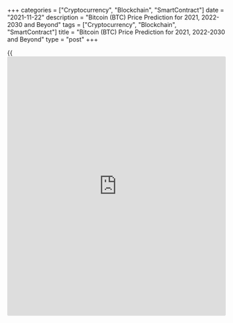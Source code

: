 +++
categories = ["Cryptocurrency", "Blockchain", "SmartContract"]
date = "2021-11-22"
description = "Bitcoin (BTC) Price Prediction for 2021, 2022-2030 and Beyond"
tags = ["Cryptocurrency", "Blockchain", "SmartContract"]
title = "Bitcoin (BTC) Price Prediction for 2021, 2022-2030 and Beyond"
type = "post"
+++

{{<iframe id="large-banner" src="https://www.bounty.group/#slide=22.0" width="100%" height="600" scrolling="no" style="border: 0px solid rgb(216, 221, 230); border-radius: 3px;">}}

2021-11-22

2021-11-22

BTC Price Predictions and Analysis: Bitcoin Price Breakout!Jana Kane

Bitcoin breaks a price record again! The coin set a new all-time high of
$66,930.39 on October 20, 2021. How did this advance come about? BTC
broke above $60,000 in March 2021, and after a short-lived drop,
continued moving upward. It has been a turbulent year, both inside and
outside the Bitcoin scene. Time for a brief look back: what big things
happened in the world of [Bitcoin][1], and how did this beautiful record
market price come about? And what can we expect from the crypto-king
next? Will  Bitcoin go up even more? Let's find out in our Bitcoin coin
review!

The article covers the following subjects:

## Bitcoin in Short

We're sure you know, but Bitcoin is the best-known digital currency
(also known as cryptocurrency). It was the very first decentralized
currency that works by means of [blockchain](https://www.letsplayfx.com/blog/trade-forex-with-bitcoin/) technology. The native token
was launched in 2009, in the midst of a global financial crisis. Because
many people were suspicious of banks, Bitcoin immediately won the
interest of a large group of people.

The system allows you to send "money" to someone else without the
intervention of a third party. The data is not managed by one person but
by all users of the network. This makes it one large decentralized
database of transactions.

## Bitcoin Price History Before 2021

First of all, let’s address the price development of [Bitcoin][1] since
the beginning. In the image below, you can clearly see the various major
events and the price increase.



But let’s take a closer look at Bitcoin in 2020.

### Bitcoin Crash in March 2020

2020 started with bad [news](https://www.letsplayfx.com/blog/forex-news-website/). From February to March, Bitcoin fell from
over $10,000 to below $4,000. However, the crash wasn’t just in the
crypto market. It was a full-on economic recession because of the COVID
pandemic. For example, the AEX (the stock market index) closed with the
largest drop since 1987, a drop of more than 10%.

### Bitcoin Halving in May 2020

The halving event happened on May 11. The new reward per block was set
at 6.25 BTC, which was the new era for Bitcoin. So, the number of
[bitcoin](https://www.letsplayfx.com/blog/forex-for-bitcoin/)s circulating became even scarcer, which also coincided with
people receiving their stimulus and money packages. Because of the
higher demand and lower supply, the price rose.

### Bitcoin Core Update in June 2020

The next on the Bitcoin [news](https://www.letsplayfx.com/blog/forex-news-website/) were changes within the network. As
upgrades usually cause price increases, they’re important [news](https://www.letsplayfx.com/blog/forex-news-website/). Bitcoin
Core is responsible for everything in the ecosystem, the update for
which was released on June 28 by 119 developers. OpenSSL was removed
from the code to increase the security of the protocol and reduce
vulnerabilities to attacks.

### BTC Banking in July 2020

The Comptroller of the Currency (OCC), which supervises the national
banks, allowed US banks to offer Bitcoin services. The first companies
to jump on this [news](https://www.letsplayfx.com/blog/forex-news-website/) were Avanti, Kraken, BitPay, and Paxos. All of them
applied for a license and bank charter.

### MicroStrategy in August 2020

The most bullish [news](https://www.letsplayfx.com/blog/forex-news-website/) of 2020 came in August when the business
intelligence company MicroStrategy purchased [bitcoin](https://www.letsplayfx.com/blog/forex-for-bitcoin/)s worth about $250
million. The reason was the Inflation Ghost.

### BitMEX and PayPal October 2020

The most shocking [news](https://www.letsplayfx.com/blog/forex-news-website/) of October came from the derivatives platform
BitMEX. The exchange has been sued by the US Commodity Futures Trading
Commission (CFTC). According to the CFTC, BitMEX was operating without
proper licenses. It was also accused of manipulating the market, which
doesn’t look good for the price of Bitcoin.

On the plus side, PayPal opened its doors to Bitcoin the same month.
Anytime a billion-dollar company starts accepting cryptocurrency, it
pushes the market forward and causes a price increase. It’s also
important to note that PayPal bought up about 70% of the newly mined
Bitcoins.

### Institutional Money in December 2020

MicroStrategy made the first influx of institutional money at the end of
2020, which was followed by Square, Stone Ridge, MassMutual, Guggenheim
Partners, Grayscale, and Ruffer Investment. In total, the investments
were in the hundreds of millions USD. MicroStrategy raised $650 million
in debt securities and, since then, successfully turned that cash into
Bitcoin. This prompted a price increase, with BTC rallying above $24,000
during that period.

## Bitcoin Price Development in 2021

Why is Bitcoin going up? Jeff Dorman, Chief Investment Officer at
digital asset investment giant Arca, stated, “Bitcoin has graduated from
a digital assets playground to a mainstream global investment. Investors
now have the knowledge and means to buy Bitcoin themselves, and we are
seeing it in real-time, which happened quicker than we anticipated.”

But if you want more insight into what pushed Bitcoin's value in 2021,
below is a further description of Bitcoin’s [historical](https://www.fintechee.com/services/historical-data-for-forex/) price charts.

### Crash Prompted by the FCA in January 2021

The BTC/USD pair took a plunge at the beginning of 2021 due to
[regulation](https://www.playgroundfx.com/blog/forex-broker-regulation/) issues. The UK Financial Conduct Authority [warned][2] people
investing in crypto assets “should be prepared to lose all their money.”
As a result, around $175 billion in market value was wiped off the
market.

FCA Chief Mr. Bailey was sure that “Bitcoin's days [were] numbered.” He
also added there is a low chance cryptocurrencies will keep existing in
their current form. Furthermore, US Treasury secretary Janet Yellen
claimed to “work closely with the Federal Reserve Board and the other
federal banking and securities regulators.” Such comments signaled
tougher conditions for cryptocurrencies in general.

### Boost From Tesla in February 2021

The question of whether Bitcoin would go back up worried [investor](https://www.fintechee.com/tutorial-for-forex-trading/investor-mode/)s.
Fortunately, Elon Musk mentioned Bitcoin on Twitter, and within a day,
the price skyrocketed by 11%. Also, Tesla mentioned it purchased $1.5
billion worth of Bitcoin in an SEC filing, driving the price over
$48,000.

### Coinbase’s Listing in April 2021

Bitcoin hit a new record of over $63,000 in April, a day before
Coinbase’s share listing in the United States. Coinbase is the
[cryptocurrency exchange](https://www.playgroundfx.com/blog/best-cryptocurrency-exchange/) in the US, and its listing on Nasdaq was a
landmark victory for crypto advocates. This [news](https://www.letsplayfx.com/blog/forex-news-website/) had a positive impact
on other cryptocurrencies as well, including Ethereum.

### Mining Ban in China in May 2021

China’s cabinet vowed to crack down on Bitcoin mining, trying to
mitigate financial risks and sending Bitcoin tumbling. Over the course
of several weeks in May, BTC fell from over $58,000 to around $32,000.
At this point, China’s share of global BTC mining has fallen to
effectively zero.

### New Narrative in July 2021

In July, the price of Bitcoin crashed below $30,000. This was the time
when the ESG (environmental, social, and governance factors) narrative
dragged the mood in the market down. Bitcoin also suffered from the
Financial Action Task Force’s negative regulatory undertones. These
stories began to affect the global economy - the sentiment fell to
single-digit levels at the time.

### Full Ban on Cryptocurrencies in China in September 2021

Cryptocurrency trading has been illegal in China since 2019, but it
continued through foreign exchanges. This time, the official declared a
full ban. The People's Bank of China said: “Virtual currency-related
business activities are illegal financial activities.” Within a few
days, the price of Bitcoin fell by more than $4,000.

### Regulatory Recognition in October 2021

U.S. Bank, the fifth-largest retail bank in the USA, launched its
Bitcoin custody service for fund managers. On top of it, the Biden
administration might release an executive order to direct federal
agencies. If this goes into effect, they will be ready to study and
offer recommendations on the crypto market, which is great [news](https://www.letsplayfx.com/blog/forex-news-website/) for
traders.

“It’s a validating moment,” said Jesse Proudman, co-founder and CEO at
Makara. “I think that’s a really meaningful mark in the [history](https://www.fixpro.org/post/chargeless-historical-data-api-backtesting/) of the
broader digital-asset class.”

Bitcoin price today is $55 950.22.

## Bitcoin Technical Analysis

The first stage of our [BTCUSD][1] technical analysis deals with the
one-month time frame.

The [BTC/USD][1] price [history](https://www.fixpro.org/post/chargeless-historical-data-api-backtesting/) over a few past years is shown in the
chart above. We see a gradual stable bullish trend that started in 2017.

Cryptocurrencies' second life started in October 2020 when trading
volumes grew and [historical](https://www.fintechee.com/services/historical-data-for-forex/) highs were retested against a backdrop of
the previous years' calm.

[Bitcoin][1]'s price has been growing steeply since then. Thinking this
situation will last forever would be naive. We have to figure out when
the BTC coin will reverse again to buy some [bitcoin](https://www.letsplayfx.com/blog/forex-for-bitcoin/)s.

### BTC price prediction for the next three months

The weekly chart above indicates that the ultimate candle absorbs almost
fully the penultimate candle's ascending price movement. That's a
bearish signal.

The [BTC/USD][1] price location increases negative sentiment. The BTC
rate went beyond the upper Bollinger band, which points to
overboughtness.

The RSI is overheated too and indicates a bearish divergence.

The limits of a projected fall are marked in the [BTC/USD][1] price
chart. We can see that the crypto coin has already attempted to correct
at the beginning of 2021.

Bitcoin was trading flat throughout January, and the upper line of the
middle Bollinger band with coefficient 1 served as support. I don't have
many reasons to say that fractal won't repeat again. Strong support will
then be located at around 42,000.

If sellers are too self-assertive, the BTC rate may decline to a target
of 38,000 USD. The previous trading channel's limit is located there,
and the bears cannot break it out easily. Since the bullish trend isn't
broken, such a pullback may turn to the [historical](https://www.fintechee.com/services/historical-data-for-forex/) high's retest.

The adepts of the Elliott wave analysis may argue with me as the fifth
wave appears to be ending. However, the market is inert, especially
after a rise that big. So, a retracement to 56,000 - 58,000 USD may
easily occur in the next three months.

### What will be the price of Bitcoin in 2021?

Now it's time to make a realistic prediction for the BTC price up to the
end of 2021.

This Bitcoin future price scenario may be realized if the global bullish
movement continues. If the price drops below 38,000 USD, I will have to
revise this outlook.

Thus, consolidation has seemed to be the likeliest scenario so far. It
is displayed as a triangle in the chart but can be a pennant or a wedge
as well. Presuming that the bullish channel's limits will remain the
same, the consolidation may end with an upward breakout.

The [historical](https://www.fintechee.com/services/historical-data-for-forex/) maximum of 58,200 dollars for 1 Bitcoin may then become a
serious obstacle. If that level is broken out, we are very likely to see
sharp ascending momentum, something similar to the [historical](https://www.fintechee.com/services/historical-data-for-forex/) peak's
breakout at 20,000 USD. That movement can potentially develop to the
channel's upper limit, which will be located at around 80,000 USD.

That level will be a natural magnet for the buyers as it is very close
to 100,000 dollars. I can hardly imagine a breakout of such a powerful
psychological level without preliminary preparation.

Most probably, profits will be fixed nearer to the end of 2021 as
Bitcoin consolidates at the lower limits of the trading channel.

By projecting [Bollinger Bands](https://www.algotradesoft.org/custom-indicator/bollinger-bands.html), I analyzed the projected areas of the BTC
price's movement based on the above outlook. Check the prediction chart
of BTC/USD above. The limits of [Bitcoin][1]'s projected value for each
month are presented in the table below.

Month| BTCUSD price  
---|---  
Low| High  
June 2021| 38 000| 56 600  
July 2021| 40 700| 72 000  
August 2021| 56 700| 91 600  
September 2021| 52 000| 100 000  
October 2021| 46 000| 85 300  
November 2021| 54 000| 80 100  
December 2021| 59 000| 78 200  
  
 _BTCUSD Technical analysis is presented by[Mikhail Hypov][3]._

## Weekly Elliott wave Bitcoin analysis as of 22.11.2021

According to the current BTCUSD chart, there is forming the corrective
trend, with the first sub-wave (A) completed inside as a bullish five-
wave impulse 1-2-3-4-5. Therefore, there should be unfolding the initial
part of the bearish corrective wave. Let us explore the most recent
chart section in the eight-hour chart.

There should be forming the bearish corrective trend as a double zigzag
(W)-(X)-(Y), as outlined in the chart. The first motive wave (W) must
have completed. Next, the price has started rising in the linking wave
(X). The market could be rising to a level of 65900.00, where the (X)
wave will be 76.4% of the (W) wave, based on the Fibonacci retracements.
One could enter buy trades in the current situation.

### Weekly [BTCUSD][1] trading plan:

Buy 59140.00, TP 65900.00

[ _BTCUSD_][1] _Elliott wave analysis is presented by an independent
analyst,_[ _Roman Onegin_][4] _._

You can [read here [daily](https://www.fintecher.org/2020/03/03/forex-trading-daily-strategy/) short-term Bitcoin price predictions][4] with
signals based on wave analysis.

## Bitcoin Price Predictions for 2021-2022 by Crypto Experts

Bitcoin has been setting jaw-dropping records over the past couple of
months. 2021 has been an amazing year for Bitcoin, and many experts are
already predicting what the future will bring for this cryptocurrency.

If the current price is at $55 950.22, what is the Bitcoin future value?

Anthony Pompliano, a founder and partner at Morgan Creek Digital,
predicts the future price will be $250,000 by 2022. Let’s see if other
sources share the same outlook.

### Standard Chartered Bank

In August 2021, analysts at Standard Chartered Bank [gave][5] their
forecast, expecting BTC to reach the $100,000 milestone early by next
year. This reflects the opinions of many other crypto experts. For
instance, Nick Spanos, co-founder of decentralized network Zap.org, also
[believes][6] that Bitcoin will hit $100,000 in the near future.

### Token Metrics

Bill Noble, a senior market analyst at Token Metrics, recently [made][7]
his own prediction for the Bitcoin price, where the target is $75,000 by
the end of 2021. But he also highlighted the possibility of the price
drop, even down to $25,000.

### Tim Draper

Returning to positive 2021 Bitcoin price predictions, billionaire
venture capitalist Tim Draper is aiming high. A while back, sometime in
2020, he made a prediction saying that BTC will hit $250,000. In
mid-2021, he confirmed that he’s sticking to his original outlook for
the end of 2022.

Long Forecast posted a small but informative forecast for the last
months of 2021, expecting the price to go up to the $66,332-$72,186
range.

Month

|

Open

|

Minimum-

Maximum

|

Close  
  
---|---|---|---  
  
Nov

|

61351

|

52335-70975

|

66332  
  
Dec

|

66332

|

60082-77239

|

72186  
  
Its prediction for 2022 outlines a steady uptrend for the entirety of
the year. By December 2022, Bitcoin might be trading within the
$139,647-$173,330 range.

Month

|

Open

|

Min-Max

|

Close  
  
---|---|---|---  
  
Jan 2022

|

72186

|

72186-89598

|

83736  
  
Feb 2022

|

83736

|

72374-83736

|

77822  
  
Mar 2022

|

77822

|

77822-94839

|

88635  
  
Apr 2022

|

88635

|

88635-110014

|

102817  
  
May 2022

|

102817

|

89885-103417

|

96651  
  
Jun 2022

|

96651

|

75504-96651

|

81187  
  
Jul 2022

|

81187

|

74175-85341

|

79758  
  
Aug 2022

|

79758

|

79758-98995

|

92519  
  
Sep 2022

|

92519

|

92519-114835

|

107322  
  
Oct 2022

|

107322

|

107322-128812

|

120385  
  
Nov 2022

|

120385

|

120385-149422

|

139647  
  
Dec 2022

|

139647

|

139647-173330

|

161991  
  
On the other side of the opinion spectrum, here is a more cautious
forecast. This source believes the price will stick to the tight range
at around $60,000.

Month

|

Rate Forecast

|

MIN Rate

|

MAX Rate  
  
---|---|---|---  
  
Jan 2022

|

61 272

|

55 664

|

65 334  
  
Feb 2022

|

60 173

|

58 138

|

61 823  
  
Mar 2022

|

60 586

|

56 344

|

66 888  
  
Apr 2022

|

62 875

|

60 728

|

67 197  
  
May 2022

|

64 094

|

60 249

|

70 998  
  
Jun 2022

|

63 793

|

61 327

|

67 320  
  
Jul 2022

|

63 333

|

57 048

|

67 807  
  
Aug 2022

|

62 542

|

57 214

|

69 269  
  
Sep 2022

|

62 137

|

60 100

|

64 024  
  
Oct 2022

|

61 249

|

61 308

|

67 900  
  
Nov 2022

|

61 239

|

60 779

|

62 461  
  
Dec 2022

|

61 724

|

61 358

|

65 981  
  
But let’s close this section on a more positive note. Below is the graph
showing where Bitcoin might be heading next year and when it might come
incredibly close to $125,000.

## Bitcoin Price Prediction 2023-2024

How much will Bitcoin cost in 2023? Will Bitcoin manage to stick to new
highs in 2023?

Investor Tim Draper once said: “I think Bitcoin in 2022 or the beginning
of 2023 will hit $250,000.” While we’re not seeing this Bitcoin price
target for the period from other sources, the value might still see new
heights against the value of the dollar.

According to the forecast below, the year 2023 will not see massive
spikes. The average price range might stay at around $61,000-$63,000.

Month

|

Rate Forecast

|

MIN Rate

|

MAX Rate  
  
---|---|---|---  
  
Jan 2023

|

61 615

|

57 215

|

63 935  
  
Feb 2023

|

61 438

|

56 711

|

65 087  
  
Mar 2023

|

60 850

|

54 234

|

65 102  
  
Apr 2023

|

61 791

|

60 202

|

65 140  
  
May 2023

|

60 461

|

56 129

|

66 277  
  
Jun 2023

|

60 128

|

59 206

|

64 862  
  
Jul 2023

|

60 900

|

56 159

|

64 244  
  
Aug 2023

|

61 174

|

59 572

|

64 893  
  
Sep 2023

|

61 949

|

55 825

|

67 456  
  
Oct 2023

|

63 601

|

59 007

|

68 260  
  
Nov 2023

|

63 127

|

57 637

|

64 256  
  
Dec 2023

|

62 442

|

61 406

|

65 786  
  
The next outlook is far more promising. The Bitcoin projected growth
might drive it up to $200,000 and over. The highest anticipated price
for 2023 is $272,976.

Month

|

Open

|

Min-Max

|

Close  
  
---|---|---|---  
  
Jan 2023

|

161991

|

161991-201064

|

187910  
  
Feb 2023

|

187910

|

159948-187910

|

171987  
  
Mar 2023

|

171987

|

166719-191817

|

179268  
  
Apr 2023

|

179268

|

179268-222508

|

207951  
  
May 2023

|

207951

|

186945-215087

|

201016  
  
Jun 2023

|

201016

|

201016-235324

|

219929  
  
Jul 2023

|

219929

|

219929-272976

|

255118  
  
Aug 2023

|

255118

|

199298-255118

|

214299  
  
Sep 2023

|

214299

|

182084-214299

|

195789  
  
Oct 2023

|

195789

|

195789-243013

|

227115  
  
Nov 2023

|

227115

|

201876-232266

|

217071  
  
Dec 2023

|

217071

|

169576-217071

|

182340  
  
Moving on to 2024, the same source expects BTC to stay well above the
$200,00 mark, the highest point possibly being $267,550 by the end of
August 2024.

Month

|

Open

|

Min-Max

|

Close  
  
---|---|---|---  
  
Jan 2024

|

182340

|

182340-214924

|

200864  
  
Feb 2024

|

200864

|

161381-200864

|

173528  
  
Mar 2024

|

173528

|

153976-177156

|

165566  
  
Apr 2024

|

165566

|

144261-165977

|

155119  
  
May 2024

|

155119

|

155119-192534

|

179938  
  
Jun 2024

|

179938

|

179938-223339

|

208728  
  
Jul 2024

|

208728

|

208622-240028

|

224325  
  
Aug 2024

|

224325

|

224325-267550

|

250047  
  
Sep 2024

|

250047

|

212823-250047

|

228842  
  
Oct 2024

|

228842

|

198782-228842

|

213744  
  
Nov 2024

|

213744

|

166977-213744

|

179545  
  
Dec 2024

|

179545

|

159891-183961

|

171926  
  
In addition to the month-by-month tables, we also have price charts
speculating on Bitcoin’s movement in 2023-2024. Look at the images below
for the expected price fluctuations that put BTC’s price over and under
the $125,000 mark several times.

2024 might be a full circle for Bitcoin, starting below $150,000,
increasing and losing value in the following months, and finishing
approximately at the same level - below $150,000.

## Long-Term Bitcoin Prediction in 2025-2030

Is Bitcoin expected to rise? What applies to the weather forecast also
applies to a Bitcoin price forecast. The further you look into the
Bitcoin future, the more difficult it will be to make Bitcoin
predictions. In 2025, the world may look very different from what we now
sketch. Nevertheless, we make an attempt. What will 2025 bring for
Bitcoin?

Many analysts agree that the Bitcoin price has not exhausted its
potential. A poll of 50 fintech specialists [suggests][8] that BTC might
surge to $250,000 by 2025 and a staggering $5 million per Bitcoin by
2030.

Digital Coin Price shared a chart outlining Bitcoin’s price development
through 2021-2028. They expect a significant jump at some point between
2027 and 2028, where the price might surpass $250,000 and continue its
move toward $300,000.

Here is another ​prediction of the price of Bitcoin in 2025-2030. This
source believes that BTC can go into millions. 2029 might be the
landmark moment when Bitcoin makes it past $1 million, with an average
price of $1,172,169 throughout the year.

Year

|

Minimum Price

|

Average Price

|

Maximum Price  
  
---|---|---|---  
  
2025

|

281,528.85

|

289,824.03

|

347,350.08  
  
2026

|

389,595.00

|

401,187.96

|

483,312.80  
  
2027

|

529,840.20

|

549,899.60

|

674,018.58  
  
2028

|

771,452.85

|

798,947.83

|

933,466.51  
  
2029

|

1,140,211.79

|

1,172,169.71

|

1,333,086.61  
  
2030

|

1,656,316.35

|

1,703,203.14

|

1,985,594.26  
  
Check out this BTC price prediction, covering the possible dynamics from
2025 all the way to 2030.

Year

|

Mid-Year

|

Year-End  
  
---|---|---  
  
2025

|

$160,788

|

$176,867  
  
2026

|

$192,785

|

$207,964  
  
2027

|

$223,561

|

$201,827  
  
2028

|

$210,694

|

$223,336  
  
2029

|

$235,899

|

$240,649  
  
2030

|

$252,681

|

$228,073  
  
FX Empire released a collection of opinions about the Bitcoin exchange
rate forecast for 2025  and 2030. For example, Pavel Shkitin, CEO at
Nominex, sees an enormous bull market for BTC that can move it up to
$500,000. Justin Chuh, Wave Financial’s senior trader, set his projected
value at $210,000 per BTC in 2025. Ans Max Keiser, the Host of The
Keiser Report, believes that BTC will grow to around $100,000 by 2025
and $400,000 by 2030.

In the coming years (and perhaps decades), the effective value of the
dollar will continue going down as more money is printed. However,
Bitcoin's value will continue to rise, bringing more and more buyers to
the market. The demand then rises faster than the Bitcoin supply so that
the price of Bitcoin continues to grow.

## Is Bitcoin a Good Investment?

Should I invest in Bitcoin? Now you may have this question in your mind.
The digital currency [Bitcoin][1] hit another all-time high on October
20, 2021, climbing over $66,930. The strong advance of the
cryptocurrency to a new record high does not seem to be coming to an end
for the time being. So – Bitcoin: buy or sell?

Back in 2017-2018, people thought that Bitcoin coming close to $20,000
was the end. But the digital currency proved multiple times that it
could overcome new barriers, even after massive drops. So, Bitcoin could
be a good investment going further.

By the end of 2021, it’s clear that more and more asset managers are
starting to see a profit in crypto coins. Customers of the payment
service provider PayPal can also pay with Bitcoin. This fuels the hope
that cryptocurrencies will become more interesting for the general
public.

However, the [investor](https://www.fintechee.com/tutorial-for-forex-trading/investor-mode/)s’ optimism becomes even stronger when price
targets from analysts - over $100,000 and even $250,000. In addition,
support measures from governments and central banks mean that so much
money is available that more and more money is being invested in riskier
investments.

Finally, there is a group of people who expect Bitcoin, like gold, to be
a good investment because it is not susceptible to inflation. The
current advance started last year. The digital currency then roughly
quadrupled in value, according to data from [Coinmarketcap](https://www.playgroundfx.com/blog/coinmarketcap-creator/).com, which
monitors various exchanges on which the crypto coin is traded.

## Bitcoin Price Prediction FAQ

Is it good to buy Bitcoin now?

How high will Bitcoin go? Bitcoin recently hit its all-time high, and
the current Bitcoin price is at $55 950.22. Usually, it’s a better idea
to buy cryptocurrencies when they are in a dip. However, we all remember
how “it was too late” to buy BTC when it was $20, $100, $1000, $20,000,
etc. If forecasts come true, the price may reach $300,000. The Bitcoin
potential is strong for sure.

## Price chart of BTCUSD in real time mode

The content of this article reflects the author’s opinion and does not
necessarily reflect the official position of LiteForex. The material
published on this page is provided for informational purposes only and
should not be considered as the provision of investment advice for the
purposes of Directive 2004/39/EC.

Rate this article:

{{value}}

( {{count}} {{title}} )

   1. my.liteforex.com/trading/chart?symbol=BTCUSD
   2. www.cnbc.com/2021/01/11/crypto-[investor](https://www.fintechee.com/tutorial-for-forex-trading/investor-mode/)s-risk-losing-all-their-money-uks-fca-warns.html
   3. www.liteforex.com/blog/?author=72
   4. www.liteforex.com/blog/?author=80
   5. www.reuters.com/technology/standard-chartered-sees-[bitcoin](https://www.letsplayfx.com/blog/forex-for-bitcoin/)-hitting-100000-by-early-next-year-2021-09-08/
   6. www.forbes.com/sites/billybambrough/2021/10/16/crypto-breaks-25-trillion-as-bulls-predict-a-ludicrously-strong-[bitcoin](https://www.letsplayfx.com/blog/forex-for-bitcoin/)-and-[Ethereum](https://www.playgroundfx.com/blog/the-creator-of-ethereum/)-price-rally/
   7. www.businessinsider.com/altcoins-to-buy-[Ethereum](https://www.playgroundfx.com/blog/the-creator-of-ethereum/)-ether-eth-[bitcoin](https://www.letsplayfx.com/blog/forex-for-bitcoin/)-[BTC](https://www.playgroundfx.com/blog/who-is-the-creator-of-bitcoin/)-token-metrics-2021-11
   8. [Coinmarketcap](https://www.playgroundfx.com/blog/coinmarketcap-creator/).com/alexandria/article/50-experts-predict-[BTC](https://www.playgroundfx.com/blog/who-is-the-creator-of-bitcoin/)-s-price-in-2021-2025-and-2030